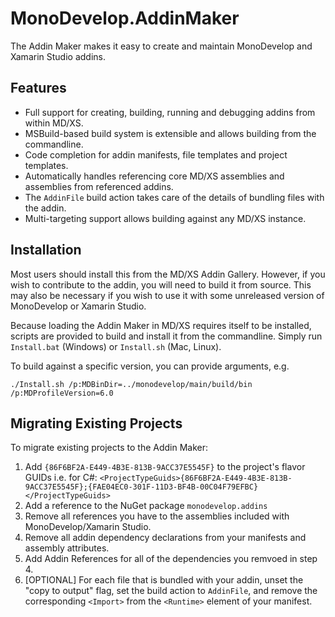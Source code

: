 # MonoDevelop.AddinMaker

The Addin Maker makes it easy to create and maintain MonoDevelop and Xamarin Studio addins.

## Features

* Full support for creating, building, running and debugging addins from within MD/XS.
* MSBuild-based build system is extensible and allows building from the commandline.
* Code completion for addin manifests, file templates and project templates.
* Automatically handles referencing core MD/XS assemblies and assemblies from referenced addins.
* The `AddinFile` build action takes care of the details of bundling files with the addin.
* Multi-targeting support allows building against any MD/XS instance.

## Installation

Most users should install this from the MD/XS Addin Gallery. However, if you wish to contribute to the addin, you will need to build it from source. This may also be necessary if you wish to use it with some unreleased version of MonoDevelop or Xamarin Studio.

Because loading the Addin Maker in MD/XS requires itself to be installed, scripts are provided to build and install it from the commandline. Simply run `Install.bat` (Windows) or `Install.sh` (Mac, Linux).

To build against a specific version, you can provide arguments, e.g.

    ./Install.sh /p:MDBinDir=../monodevelop/main/build/bin /p:MDProfileVersion=6.0

## Migrating Existing Projects

To migrate existing projects to the Addin Maker:

1. Add `{86F6BF2A-E449-4B3E-813B-9ACC37E5545F}` to the project's flavor GUIDs i.e. for C#: `<ProjectTypeGuids>{86F6BF2A-E449-4B3E-813B-9ACC37E5545F};{FAE04EC0-301F-11D3-BF4B-00C04F79EFBC}</ProjectTypeGuids>`
2. Add a reference to the NuGet package `monodevelop.addins`
3. Remove all references you have to the assemblies included with MonoDevelop/Xamarin Studio.
4. Remove all addin dependency declarations from your manifests and assembly attributes.
5. Add Addin References for all of the dependencies you remvoed in step 4.
6. [OPTIONAL] For each file that is bundled with your addin, unset the "copy to output" flag, set the build action to `AddinFile`, and remove the corresponding `<Import>` from the `<Runtime>` element of your manifest.
